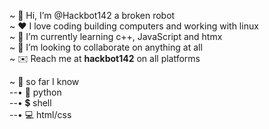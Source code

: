 ~ 🤖 Hi, I’m @Hackbot142 a broken robot  
~ ❤️ I love coding building computers and working with linux  
~ 📖 I’m currently learning c++, JavaScript and htmx  
~ 💞 I’m looking to collaborate on anything at all  
~ ✉️ Reach me at **hackbot142** on all platforms 

~ 📝 so far I know  
--• 🐍 python  
--• 💲 shell  
--• 💻 html/css  
